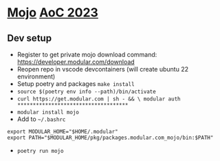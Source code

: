 # [Mojo](https://docs.modular.com/mojo/) [AoC 2023](https://adventofcode.com/2023)

## Dev setup
- Register to get private mojo download command: https://developer.modular.com/download
- Reopen repo in vscode devcontainers (will create ubuntu 22 environment)
- Setup poetry and packages `make install`
- `source $(poetry env info --path)/bin/activate`
- `curl https://get.modular.com | sh - && \
modular auth ************************************`
- `modular install mojo`
- Add to `~/.bashrc`
```shell
export MODULAR_HOME="$HOME/.modular"
export PATH="$MODULAR_HOME/pkg/packages.modular.com_mojo/bin:$PATH"
```
- `poetry run mojo`
